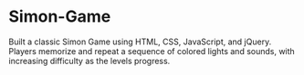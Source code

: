 # Simon-Game
Built a classic Simon Game using HTML, CSS, JavaScript, and jQuery. Players memorize and repeat a sequence of colored lights and sounds, with increasing difficulty as the levels progress.
